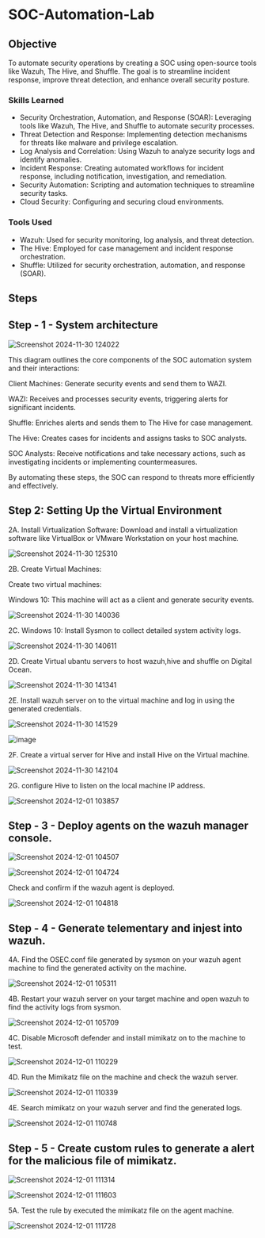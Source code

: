 # SOC-Automation-Lab

## Objective

To automate security operations by creating a SOC using open-source tools like Wazuh, The Hive, and Shuffle. The goal is to streamline incident response, improve threat detection, and enhance overall security posture.

### Skills Learned

- Security Orchestration, Automation, and Response (SOAR): Leveraging tools like Wazuh, The Hive, and Shuffle to automate security processes.
- Threat Detection and Response: Implementing detection mechanisms for threats like malware and privilege escalation.
- Log Analysis and Correlation: Using Wazuh to analyze security logs and identify anomalies.
- Incident Response: Creating automated workflows for incident response, including notification, investigation, and remediation.
- Security Automation: Scripting and automation techniques to streamline security tasks.
- Cloud Security: Configuring and securing cloud environments.
### Tools Used

- Wazuh: Used for security monitoring, log analysis, and threat detection.
- The Hive: Employed for case management and incident response orchestration.
- Shuffle: Utilized for security orchestration, automation, and response (SOAR).
## Steps
## Step - 1 - System architecture

![Screenshot 2024-11-30 124022](https://github.com/user-attachments/assets/51f76d2a-3b5c-478d-8d21-90d13be52972)

This diagram outlines the core components of the SOC automation system and their interactions:

Client Machines: Generate security events and send them to WAZI.

WAZI: Receives and processes security events, triggering alerts for significant incidents.

Shuffle: Enriches alerts and sends them to The Hive for case management.

The Hive: Creates cases for incidents and assigns tasks to SOC analysts.

SOC Analysts: Receive notifications and take necessary actions, such as investigating incidents or implementing countermeasures.

By automating these steps, the SOC can respond to threats more efficiently and effectively.

## Step 2: Setting Up the Virtual Environment

2A. Install Virtualization Software:
Download and install a virtualization software like VirtualBox or VMware Workstation on your host machine.

![Screenshot 2024-11-30 125310](https://github.com/user-attachments/assets/7168b7d2-c020-49b0-9154-d1c8326f9e02)


2B. Create Virtual Machines:

Create two virtual machines:

Windows 10: This machine will act as a client and generate security events.


![Screenshot 2024-11-30 140036](https://github.com/user-attachments/assets/d05a3381-a045-4ed1-a727-0e638bb886f3)


2C. Windows 10: Install Sysmon to collect detailed system activity logs.


![Screenshot 2024-11-30 140611](https://github.com/user-attachments/assets/b36e2032-76ed-41ad-9b2c-a32a2743d0fa)


2D. Create Virtual ubantu servers to host wazuh,hive and shuffle on Digital Ocean.


![Screenshot 2024-11-30 141341](https://github.com/user-attachments/assets/3e56286e-a043-480e-a781-8454a06a13ac)


2E. Install wazuh server on to the virtual machine and log in using the generated credentials.

![Screenshot 2024-11-30 141529](https://github.com/user-attachments/assets/d658127a-7f37-4ec0-b81b-75fef414941b)


![image](https://github.com/user-attachments/assets/967fd413-c7fd-43d4-8dd9-bf119f8a59b2)

2F. Create a virtual server for Hive and install Hive on the Virtual machine.

![Screenshot 2024-11-30 142104](https://github.com/user-attachments/assets/3640a3dc-a0d5-4bba-91dc-48a006e7c45d)

2G. configure Hive to listen on the local machine IP address.

![Screenshot 2024-12-01 103857](https://github.com/user-attachments/assets/ad3fc1da-7e82-41d2-a03a-0bc2e9ce7f68)




## Step - 3 - Deploy agents on the wazuh manager console.

![Screenshot 2024-12-01 104507](https://github.com/user-attachments/assets/f7d3fd46-deca-48ec-9aec-844c81897865)

![Screenshot 2024-12-01 104724](https://github.com/user-attachments/assets/f9570d97-1d81-41ba-801e-1a9df684fd5b)

Check and confirm if the wazuh agent is deployed.

![Screenshot 2024-12-01 104818](https://github.com/user-attachments/assets/ff051df7-6ff8-4029-aa1b-410ef712f50f)

## Step - 4 - Generate telementary and injest into wazuh.

4A. Find the OSEC.conf file generated by sysmon on your wazuh agent machine to find the generated activity on the machine.


![Screenshot 2024-12-01 105311](https://github.com/user-attachments/assets/5cb16836-e14f-4ba3-8f89-f4692e40113c)

4B. Restart your wazuh server on your target machine and open wazuh to find the activity logs from sysmon.

![Screenshot 2024-12-01 105709](https://github.com/user-attachments/assets/853a7dba-fee7-4c72-b9c2-d5198fe0b782)

4C. Disable Microsoft defender and install mimikatz on to the machine to test.

![Screenshot 2024-12-01 110229](https://github.com/user-attachments/assets/3fccf296-023e-4086-9bc0-0e250795dc45)


4D. Run the Mimikatz file on the machine and check the wazuh server.

![Screenshot 2024-12-01 110339](https://github.com/user-attachments/assets/c24c8a03-c8da-4113-b572-5f2aa7c7fc82)

4E. Search mimikatz on your wazuh server and find the generated logs.

![Screenshot 2024-12-01 110748](https://github.com/user-attachments/assets/b1a01c93-2b76-436e-a7d1-872568e42485)



## Step - 5 - Create custom rules to generate a alert for the malicious file of mimikatz.

![Screenshot 2024-12-01 111314](https://github.com/user-attachments/assets/6907a76e-ca4b-41a4-820e-a4b0389ac44d)

![Screenshot 2024-12-01 111603](https://github.com/user-attachments/assets/387a9757-f90d-4b44-8ea6-7eb79a0b00bc)

5A. Test the rule by executed the mimikatz file on the agent machine.

![Screenshot 2024-12-01 111728](https://github.com/user-attachments/assets/d00df239-87d5-4ffb-bf71-2796b80f82a9)

